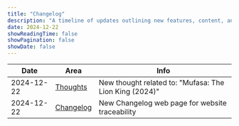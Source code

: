 ```yaml
---
title: "Changelog"
description: "A timeline of updates outlining new features, content, and enhancements made to the site."
date: 2024-12-22
showReadingTime: false
showPagination: false
showDate: false
---
```


| Date       | Area                    | Info |
| ---------- | ----------------------- | ---- |
| 2024-12-22 | [Thoughts](/thoughts)   | New thought related to: "Mufasa: The Lion King (2024)" |
| 2024-12-22 | [Changelog](/changelog) | New Changelog web page for website traceability |
